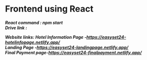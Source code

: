 <h1>Frontend using React</h1>

<h5>
React command :
npm start
<br>
Drive link :

Website links:
Hotel Information Page -https://easyset24-hotelinfopage.netlify.app/ <br>
Landing Page -https://easyset24-landingpage.netlify.app/ <br>
Final Payment page-https://easyset24-finalpayment.netlify.app/ <br>
</h5>
